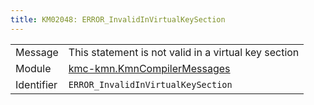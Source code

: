 ```yaml
---
title: KM02048: ERROR_InvalidInVirtualKeySection
---
```


|            |           |
|------------|---------- |
| Message    | This statement is not valid in a virtual key section |
| Module     | [kmc-kmn.KmnCompilerMessages](kmc-kmn.kmncompilermessages) |
| Identifier | `ERROR_InvalidInVirtualKeySection` |


